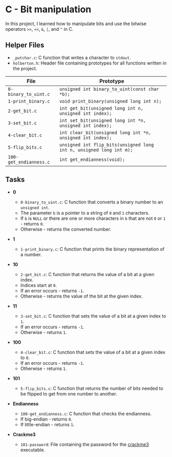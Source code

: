 # C - Bit manipulation

In this project, I learned how to manipulate bits and use the bitwise operators `>>`, `<<`, `&`, `|`, and `^` in C.

## Helper Files

* `_putchar.c`: C function that writes a character to `stdout`.
* `holberton.h`: Header file containing prototypes for all functions written in the project.

| File                   | Prototype                                                           |
| ---------------------- | ------------------------------------------------------------------- |
| `0-binary_to_uint.c`   | `unsigned int binary_to_uint(const char *b);`                       |
| `1-print_binary.c`     | `void print_binary(unsigned long int n);`                           |
| `2-get_bit.c`          | `int get_bit(unsigned long int n, unsigned int index);`             |
| `3-set_bit.c`          | `int set_bit(unsigned long int *n, unsigned int index);`            |
| `4-clear_bit.c`        | `int clear_bit(unsigned long int *n, unsigned int index);`          |
| `5-flip_bits.c`        | `unsigned int flip_bits(unsigned long int n, unsigned long int m);` |
| `100-get_endianness.c` | `int get_endianness(void);`                                         |

## Tasks
* **0**
  * `0-binary_to_uint.c`: C function that converts a binary number to an `unsigned int`.
  * The parameter `b` is a pointer to a string of `0` and `1` characters.
  * If `b` is `NULL` or there are one or more characters in `b` that are not `0` or `1` - returns `0`.
  * Otherwise - returns the converted number.

* **1**
  * `1-print_binary.c`: C function that prints the binary representation of a number.

* **10**
  * `2-get_bit.c`: C function that returns the value of a bit at a given index.
  * Indices start at `0`.
  * If an error occurs - returns `-1`.
  * Otherwise - returns the value of the bit at the given index.

* **11**
  * `3-set_bit.c`: C function that sets the value of a bit at a given index to `1`.
  * If an error occurs - returns `-1`.
  * Otherwise - returns `1`.

* **100**
  * `4-clear_bit.c`: C function that sets the value of a bit at a given index to `0`.
  * If an error occurs - returns `-1`.
  * Otherwise - returns `1`.

* **101**
  * `5-flip_bits.c`: C function that returns the number of bits needed to be flipped to get from one number to another.

* **Endianness**
  * `100-get_endianness.c`: C function that checks the endianness.
  * If big-endian - returns `0`.
  * If little-endian - returns `1`.

* **Crackme3**
  * `101-password`: File containing the password for the [crackme3](https://github.com/holbertonschool/0x13.c) executable.
